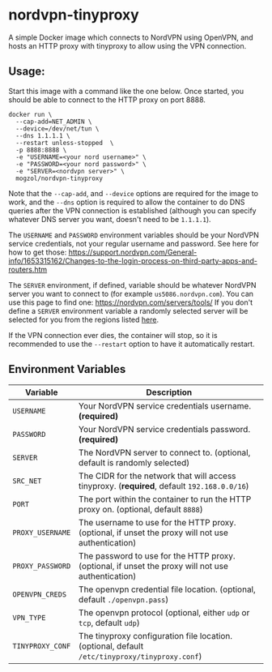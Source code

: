 # nordvpn-tinyproxy

A simple Docker image which connects to NordVPN using OpenVPN, and hosts an HTTP proxy with tinyproxy to allow using the VPN connection.

## Usage:

Start this image with a command like the one below. Once started, you should be able to connect to the HTTP proxy on port 8888.

```
docker run \
  --cap-add=NET_ADMIN \
  --device=/dev/net/tun \
  --dns 1.1.1.1 \
  --restart unless-stopped  \
  -p 8888:8888 \
  -e "USERNAME=<your nord username>" \
  -e "PASSWORD=<your nord password>" \
  -e "SERVER=<nordvpn server>" \
  mogzol/nordvpn-tinyproxy
```

Note that the `--cap-add`, and `--device` options are required for the image to work, and the `--dns` option is required to allow the container to do DNS queries after the VPN connection is established (although you can specify whatever DNS server you want, doesn't need to be `1.1.1.1`).

The `USERNAME` and `PASSWORD` environment variables should be your NordVPN service credentials, not your regular username and password. See here for how to get those: https://support.nordvpn.com/General-info/1653315162/Changes-to-the-login-process-on-third-party-apps-and-routers.htm

The `SERVER` environment, if defined, variable should be whatever NordVPN server you want to connect to (for example `us5086.nordvpn.com`). You can use this page to find one: https://nordvpn.com/servers/tools/
If you don't define a `SERVER` environment variable a randomly selected server will be selected for you from the regions listed [here](./scripts/auto-server-select.sh).

If the VPN connection ever dies, the container will stop, so it is recommended to use the `--restart` option to have it automatically restart.

## Environment Variables

| Variable         | Description                                                                                        |
| ---------------- | -------------------------------------------------------------------------------------------------- |
| `USERNAME`       | Your NordVPN service credentials username. **(required)**                                          |
| `PASSWORD`       | Your NordVPN service credentials password. **(required)**                                          |
| `SERVER`         | The NordVPN server to connect to. (optional, default is randomly selected)                         |
| `SRC_NET`        | The CIDR for the network that will access tinyproxy. (**required**, default `192.168.0.0/16`)      |
| `PORT`           | The port within the container to run the HTTP proxy on. (optional, default `8888`)                 |
| `PROXY_USERNAME` | The username to use for the HTTP proxy. (optional, if unset the proxy will not use authentication) |
| `PROXY_PASSWORD` | The password to use for the HTTP proxy. (optional, if unset the proxy will not use authentication) |
| `OPENVPN_CREDS`  | The openvpn credential file location. (optional, default `./openvpn.pass`)                         |
| `VPN_TYPE`       | The openvpn protocol (optional, either `udp` or `tcp`, default `udp`)                              |
| `TINYPROXY_CONF` | The tinyproxy configuration file location. (optional, default `/etc/tinyproxy/tinyproxy.conf`)     |
